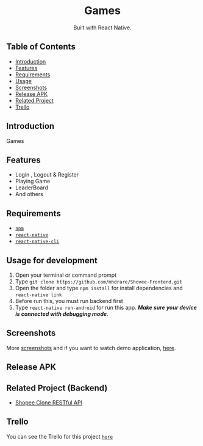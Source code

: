 <h1 align="center">Games </h1>
<p align="center">
</p>
<p align="center">
  Built with React Native.
</p>

## Table of Contents

- [Introduction](#introduction)
- [Features](#features)
- [Requirements](#requirements)
- [Usage](#usage-for-development)
- [Screenshots](#screenshots)
- [Release APK](#release-apk)
- [Related Project](#related-project-backend)
- [Trello](#trello)

## Introduction
Games

## Features
* Login , Logout & Register
* Playing Game
* LeaderBoard
* And others

## Requirements
* [`npm`](https://www.npmjs.com/get-npm)
* [`react-native`](https://facebook.github.io/react-native/docs/getting-started)
* [`react-native-cli`](https://facebook.github.io/react-native/docs/getting-started)

## Usage for development
1. Open your terminal or command prompt
2. Type `git clone https://github.com/mhdrare/Shovee-Frontend.git`
3. Open the folder and type `npm install` for install dependencies and `react-native link`
4. Before run this, you must run backend first
5. Type `react-native run-android` for run this app. ***Make sure your device is connected with debugging mode***.

## Screenshots

More [screenshots](https://github.com/mhdrare/Shovee-Frontend/blob/master/SCREENSHOTS.md) and if you want to watch demo application, [here](https://drive.google.com/drive/folders/17D_qxTKrwgAk3TM4RtXMcDOH84jINsTw?usp=sharing).

## Release APK

## Related Project (Backend)
* [Shopee Clone RESTful API](https://github.com/mhdrare/Shovee-Backend.git)

## Trello
You can see the Trello for this project [`here`](https://trello.com/b/S0QGohuL/shopee-clone)

